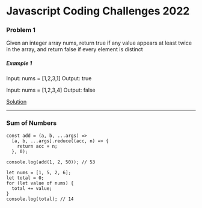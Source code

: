 # Javascript Coding Challenges 2022

### Problem 1

Given an integer array nums, return true if any value appears at least twice in the array, and return false if every element is distinct

##### Example 1

Input: nums = [1,2,3,1]
Output: true

Input: nums = [1,2,3,4]
Output: false

[Solution](https://github.com/AkshayKhot07/javascript-exercises-2022/blob/main/Solutions/001.js)

---

### Sum of Numbers

```
const add = (a, b, ...args) =>
  [a, b, ...args].reduce((acc, n) => {
    return acc + n;
  }, 0);

console.log(add(1, 2, 50)); // 53

let nums = [1, 5, 2, 6];
let total = 0;
for (let value of nums) {
  total += value;
}
console.log(total); // 14

```
